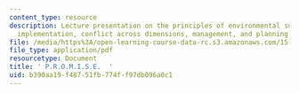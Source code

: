 ```yaml
---
content_type: resource
description: Lecture presentation on the principles of environmental sustainability,
  implementation, conflict across dimensions, management, and planning.
file: /media/https%3A/open-learning-course-data-rc.s3.amazonaws.com/15-014-applied-macro-and-international-economics-ii-spring-2016/b390aa19f48751fb774ff97db096a0c1_MIT15_014S16_L1Promise.pdf
file_type: application/pdf
resourcetype: Document
title: ' P.R.O.M.I.S.E.  '
uid: b390aa19-f487-51fb-774f-f97db096a0c1
---
```

